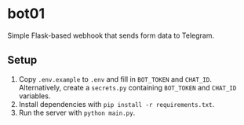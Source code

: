 # bot01

Simple Flask-based webhook that sends form data to Telegram.

## Setup

1. Copy `.env.example` to `.env` and fill in `BOT_TOKEN` and `CHAT_ID`.
   Alternatively, create a `secrets.py` containing `BOT_TOKEN` and `CHAT_ID`
   variables.
2. Install dependencies with `pip install -r requirements.txt`.
3. Run the server with `python main.py`.
